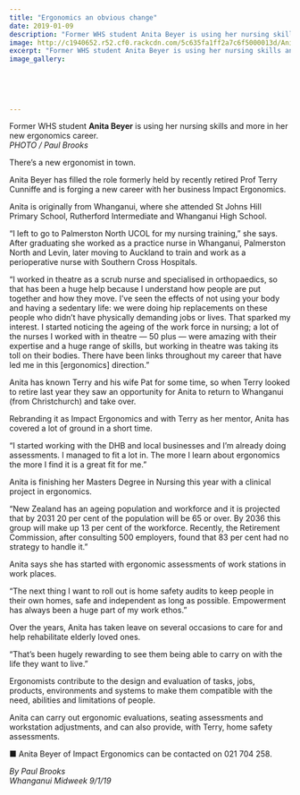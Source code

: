 ```yaml
---
title: "Ergonomics an obvious change"
date: 2019-01-09
description: "Former WHS student Anita Beyer is using her nursing skills and more in her new ergonomics career..."
image: http://c1940652.r52.cf0.rackcdn.com/5c635fa1ff2a7c6f5000013d/Anita-Beyer-ex-300-Midweek-9.1.19.jpg
excerpt: "Former WHS student Anita Beyer is using her nursing skills and more in her new ergonomics career."
image_gallery:
    
    
    
    
    
---
```


<p>Former WHS student <strong>Anita Beyer</strong> is using her nursing skills and more in her new ergonomics career.<br /><em>PHOTO / Paul Brooks</em></p>
<p data-bind="text: $data">There&rsquo;s a new ergonomist in town.</p>
<p data-bind="text: $data">Anita Beyer has filled the role formerly held by recently retired Prof Terry Cunniffe and is forging a new career with her business Impact Ergonomics.</p>
<p data-bind="text: $data">Anita is originally from Whanganui, where she attended St Johns Hill Primary School, Rutherford Intermediate and Whanganui High School.</p>
<p data-bind="text: $data">&ldquo;I left to go to Palmerston North UCOL for my nursing training,&rdquo; she says. After graduating she worked as a practice nurse in Whanganui, Palmerston North and Levin, later moving to Auckland to train and work as a perioperative nurse with Southern Cross Hospitals.</p>
<p data-bind="text: $data">&ldquo;I worked in theatre as a scrub nurse and specialised in orthopaedics, so that has been a huge help because I understand how people are put together and how they move. I&rsquo;ve seen the effects of not using your body and having a sedentary life: we were doing hip replacements on these people who didn&rsquo;t have physically demanding jobs or lives. That sparked my interest. I started noticing the ageing of the work force in nursing; a lot of the nurses I worked with in theatre &mdash; 50 plus &mdash; were amazing with their expertise and a huge range of skills, but working in theatre was taking its toll on their bodies. There have been links throughout my career that have led me in this [ergonomics] direction.&rdquo;</p>
<p data-bind="text: $data">Anita has known Terry and his wife Pat for some time, so when Terry looked to retire last year they saw an opportunity for Anita to return to Whanganui (from Christchurch) and take over.</p>
<p data-bind="text: $data">Rebranding it as Impact Ergonomics and with Terry as her mentor, Anita has covered a lot of ground in a short time.</p>
<p data-bind="text: $data">&ldquo;I started working with the DHB and local businesses and I&rsquo;m already doing assessments. I managed to fit a lot in. The more I learn about ergonomics the more I find it is a great fit for me.&rdquo;</p>
<p data-bind="text: $data">Anita is finishing her Masters Degree in Nursing this year with a clinical project in ergonomics.</p>
<p data-bind="text: $data">&ldquo;New Zealand has an ageing population and workforce and it is projected that by 2031 20 per cent of the population will be 65 or over. By 2036 this group will make up 13 per cent of the workforce. Recently, the Retirement Commission, after consulting 500 employers, found that 83 per cent had no strategy to handle it.&rdquo;</p>
<p data-bind="text: $data">Anita says she has started with ergonomic assessments of work stations in work places.</p>
<p data-bind="text: $data">&ldquo;The next thing I want to roll out is home safety audits to keep people in their own homes, safe and independent as long as possible. Empowerment has always been a huge part of my work ethos.&rdquo;</p>
<p data-bind="text: $data">Over the years, Anita has taken leave on several occasions to care for and help rehabilitate elderly loved ones.</p>
<p data-bind="text: $data">&ldquo;That&rsquo;s been hugely rewarding to see them being able to carry on with the life they want to live.&rdquo;</p>
<p data-bind="text: $data">Ergonomists contribute to the design and evaluation of tasks, jobs, products, environments and systems to make them compatible with the need, abilities and limitations of people.</p>
<p data-bind="text: $data">Anita can carry out ergonomic evaluations, seating assessments and workstation adjustments, and can also provide, with Terry, home safety assessments.</p>
<p data-bind="text: $data">■ Anita Beyer of Impact Ergonomics can be contacted on 021 704 258.</p>
<p data-bind="text: $data"><em>By Paul Brooks</em><br /><em>Whanganui Midweek 9/1/19</em></p>

